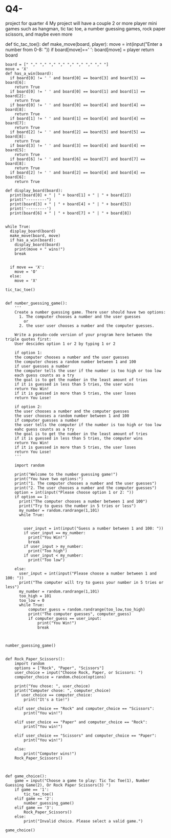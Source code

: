 # Q4-
project for quarter 4 
My project will have a couple 2 or more player mini games such as hangman, tic tac toe, a number guessing games, rock paper scissors, and maybe even more

def tic_tac_toe():
    def make_move(board, player):
      move = int(input("Enter a number from 0-8: "))
      if board[move]==' ':
        board[move] = player
      return board
    
    board = [" "," "," "," "," "," "," "," "," "]
    move = 'X'
    def has_a_win(board):
      if board[0] != ' ' and board[0] == board[3] and board[3] == board[6]:
        return True
      if board[0] != ' ' and board[0] == board[1] and board[1] == board[2]:
        return True
      if board[0] != ' ' and board[0] == board[4] and board[4] == board[8]:
        return True
      if board[1] != ' ' and board[1] == board[4] and board[4] == board[7]:
        return True
      if board[2] != ' ' and board[2] == board[5] and board[5] == board[8]:
        return True
      if board[3] != ' ' and board[3] == board[4] and board[4] == board[5]:
        return True
      if board[6] != ' ' and board[6] == board[7] and board[7] == board[8]:
        return True
      if board[2] != ' ' and board[2] == board[4] and board[4] == board[6]:
        return True
    
    def display_board(board):
      print(board[0] + " | " + board[1] + " | " + board[2])
      print("---------")
      print(board[3] + " | " + board[4] + " | " + board[5])
      print('---------')
      print(board[6] + " | " + board[7] + " | " + board[8])
    
    
    while True:
      display_board(board)
      make_move(board, move)
      if has_a_win(board):
        display_board(board)
        print(move + " wins!")
        break
    
    
      if move == 'X': 
        move = 'O'
      else: 
        move = 'X'
    
    tic_tac_toe()
    
    
    def number_guessing_game():
        '''
        Create a number guessing game. There user should have two options: 
          1. The computer chooses a number and the user guesses 
            or 
          2. the user user chooses a number and the computer guesses. 
        
        Write a pseudo-code version of your program here between the triple quotes first:
        User descides option 1 or 2 by typing 1 or 2
        
        if option 1:
        the computer chooses a number and the user guesses
        the computer choses a random number between 1 and 100
        if user guesses a number
        the computer tells the user if the number is too high or too low
        each guess counts as a try
        the goal is to get the number in the least amount of tries
        if it is guessed in less than 5 tries, the user wins
        return You Win!
        if it is guessed in more than 5 tries, the user loses
        return You Lose!
        
        if option 2:
        the user chooses a number and the computer guesses
        the user chooses a random number between 1 and 100
        if computer guesses a number
        the user tells the computer if the number is too high or too low
        eahc guess counts as a try
        the goal is to get the number in the least amount of tries
        if it is guessed in less than 5 tries, the computer wins
        return You Win!
        if it is guessed in more than 5 tries, the user loses
        return You Lose!
        '''
        
        import random
        
        print("Welcome to the number guessing game!")
        print("You have two options:")
        print("1. The computer chooses a number and the user guesses")
        print("2. The user chooses a number and the computer guesses")
        option = int(input("Please choose option 1 or 2: "))
        if option == 1:
          print("The computer chooses a number between 1 and 100")
          print("Try to guess the number in 5 tries or less")
          my_number = random.randrange(1,101)
          while True:
        
         
            user_input = int(input("Guess a number between 1 and 100: "))
            if user_input == my_number:
              print("You Win!")
              break
            if user_input > my_number:
              print("Too high")
            if user_input < my_number:
              print("Too low")
        
        else:
          user_input = int(input("Please choose a number between 1 and 100: "))
          print("The computer will try to guess your number in 5 tries or less")
          my_number = random.randrange(1,101)
          too_high = 101
          too_low = 0
          while True:
              computer_guess = random.randrange(too_low,too_high)
              print("The computer guesses", computer_guess)
              if computer_guess == user_input:
                  print("You Win!")
                  break
            
                    
            
    number_guessing_game()
    
    
    def Rock_Paper_Scissors():   
        import random
        options = ["Rock", "Paper", "Scissors"]
        user_choice = input("Choose Rock, Paper, or Scissors: ")
        computer_choice = random.choice(options)
        
        print("You chose: ", user_choice)
        print("Computer chose: ", computer_choice)
        if user_choice == computer_choice:
            print("It's a tie!")
        
        elif user_choice == "Rock" and computer_choice == "Scissors":
            print("You win!")
        
        elif user_choice == "Paper" and computer_choice == "Rock":
            print("You win!")
        
        elif user_choice == "Scissors" and computer_choice == "Paper":
            print("You win!")
        
        else:
            print("Computer wins!")
        Rock_Paper_Scissors()


    
    def game_choice():
        game = input("Choose a game to play: Tic Tac Toe(1), Number Guessing Game(2), Or Rock Paper Scissors(3) ")
        if game == '1':
            tic_tac_toe()
        elif game == '2':
            number_guessing_game()
        elif game == '3':
            Rock_Paper_Scissors()
        else:
            print("Invalid choice. Please select a valid game.")

    game_choice()
